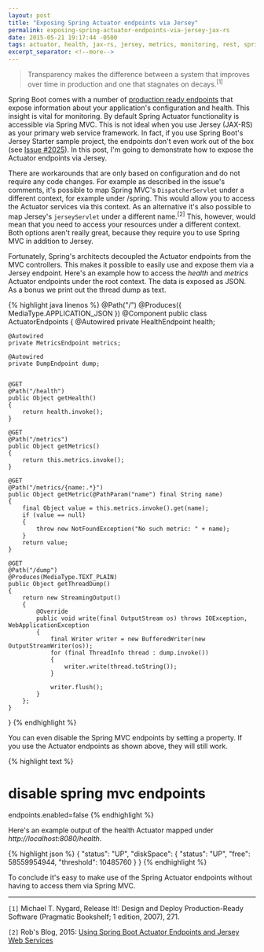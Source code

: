 ```yaml
---
layout: post
title: "Exposing Spring Actuator endpoints via Jersey"
permalink: exposing-spring-actuator-endpoints-via-jersey-jax-rs
date: 2015-05-21 19:17:44 -0500
tags: actuator, health, jax-rs, jersey, metrics, monitoring, rest, spring, spring boot, thread dump, web service
excerpt_separator: <!--more-->
---
```

> Transparency makes the difference between a system that improves over time in production and one that stagnates on decays.<sup>[1]</sup>

Spring Boot comes with a number of [production ready endpoints][production-ready-endpoints] that expose information about your application's configuration and health. This insight is vital for monitoring. By default Spring Actuator functionality is accessible via Spring MVC. This is not ideal when you use Jersey (JAX-RS) as your primary web service framework. In fact, if you use Spring Boot's Jersey Starter sample project, the endpoints don't even work out of the box (see [Issue #2025][issue2025]). In this post, I'm going to demonstrate how to expose the Actuator endpoints via Jersey.
<!--more-->
There are workarounds that are only based on configuration and do not require any code changes. For example as described in the issue's comments, it's possible to map Spring MVC's `DispatcherServlet` under a different context, for example under /spring. This would allow you to access the Actuator services via this context. As an alternative it's also possible to map Jersey's `jerseyServlet` under a different name.<sup>[2]</sup> This, however, would mean that you need to access your resources under a different context. Both options aren't really great, because they require you to use Spring MVC in addition to Jersey.

Fortunately, Spring's architects decoupled the Actuator endpoints from the MVC controllers. This makes it possible to easily use and expose them via a Jersey endpoint. Here's an example how to access the *health* and *metrics* Actuator endpoints under the root context. The data is exposed as JSON. As a bonus we print out the thread dump as text.

{% highlight java linenos %}
@Path("/")
@Produces({ MediaType.APPLICATION_JSON })
@Component
public class ActuatorEndpoints
{
	@Autowired
	private HealthEndpoint health;

	@Autowired
	private MetricsEndpoint metrics;
	
	@Autowired
	private DumpEndpoint dump;

	
	@GET
	@Path("/health")
	public Object getHealth()
	{
		return health.invoke();
	}
	
	@GET
	@Path("/metrics")
	public Object getMetrics()
	{
		return this.metrics.invoke();
	}

	@GET
	@Path("/metrics/{name:.*}")
	public Object getMetric(@PathParam("name") final String name)
	{
		final Object value = this.metrics.invoke().get(name);
		if (value == null)
		{
			throw new NotFoundException("No such metric: " + name);
		}
		return value;
	}
	
	@GET
	@Path("/dump")
	@Produces(MediaType.TEXT_PLAIN)
	public Object getThreadDump()
	{
		return new StreamingOutput()
		{
			@Override
			public void write(final OutputStream os) throws IOException, WebApplicationException
			{
				final Writer writer = new BufferedWriter(new OutputStreamWriter(os));
				for (final ThreadInfo thread : dump.invoke())
				{
					writer.write(thread.toString());
				}

				writer.flush();
			}
		};
	}
}
{% endhighlight %}

You can even disable the Spring MVC endpoints by setting a property. If you use the Actuator endpoints as shown above, they will still work.

{% highlight text %}
# disable spring mvc endpoints
endpoints.enabled=false
{% endhighlight %}

Here's an example output of the health Actuator mapped under *http://localhost:8080/health*.

{% highlight json %}
{
  "status": "UP",
  "diskSpace": {
    "status": "UP",
    "free": 58559954944,
    "threshold": 10485760
  }
}
{% endhighlight %}

To conclude it's easy to make use of the Spring Actuator endpoints without having to access them via Spring MVC.

----------------
`[1]` Michael T. Nygard, Release It!: Design and Deploy Production-Ready Software (Pragmatic Bookshelf; 1 edition, 2007), 271.

`[2]` Rob's Blog, 2015: [Using Spring Boot Actuator Endpoints and Jersey Web Services][using-spring-boot-actuator-endpoints-and-jersey-web-services]


[production-ready-endpoints]: http://docs.spring.io/spring-boot/docs/current/reference/html/production-ready-endpoints.html
[issue2025]: https://github.com/spring-projects/spring-boot/issues/2025
[using-spring-boot-actuator-endpoints-and-jersey-web-services]: https://rterp.wordpress.com/2015/02/09/using-spring-boot-actuator-endpoints-and-jersey-web-services/